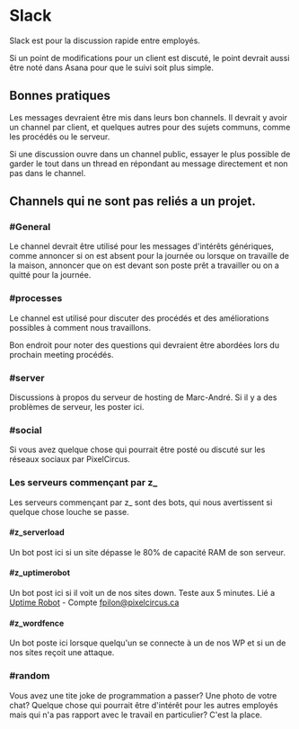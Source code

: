 # Slack #

Slack est pour la discussion rapide entre employés.

Si un point de modifications pour un client est discuté, le point devrait aussi être noté dans Asana pour que le suivi soit plus simple.

## Bonnes pratiques ##

Les messages devraient être mis dans leurs bon channels. Il devrait y avoir un channel par client, et quelques autres pour des sujets communs, comme les procédés ou le serveur.

Si une discussion ouvre dans un channel public, essayer le plus possible de garder le tout dans un thread en répondant au message directement et non pas dans le channel.

## Channels qui ne sont pas reliés a un projet.

### #General
Le channel devrait être utilisé pour les messages d'intérêts génériques, comme annoncer si on est absent pour la journée ou lorsque on travaille de la maison, annoncer que on est devant son poste prêt a travailler ou on a quitté pour la journée.

### #processes
Le channel est utilisé pour discuter des procédés et des améliorations possibles à comment nous travaillons.

Bon endroit pour noter des questions qui devraient être abordées lors du prochain meeting procédés.

### #server
Discussions à propos du serveur de hosting de Marc-André. Si il y a des problèmes de serveur, les poster ici.

### #social
Si vous avez quelque chose qui pourrait être posté ou discuté sur les réseaux sociaux par PixelCircus.

### Les serveurs commençant par z_

Les serveurs commençant par z_ sont des bots, qui nous avertissent si quelque chose louche se passe.

#### #z_serverload
Un bot post ici si un site dépasse le 80% de capacité RAM de son serveur.

#### #z_uptimerobot
Un bot post ici si il voit un de nos sites down. Teste aux 5 minutes. Lié a [Uptime Robot](https://uptimerobot.com/) - Compte fpilon@pixelcircus.ca

#### #z_wordfence
Un bot poste ici lorsque quelqu'un se connecte à un de nos WP et si un de nos sites reçoit une attaque.

### #random
Vous avez une tite joke de programmation a passer? Une photo de votre chat? Quelque chose qui pourrait être d'intérêt pour les autres employés mais qui n'a pas rapport avec le travail en particulier? C'est la place.